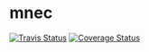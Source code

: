 # mnec

<a href='https://travis-ci.org/lindychi/mnec'><img src='https://travis-ci.org/lindychi/mnec.svg?branch=master' alt='Travis Status' /></a> 
<a href='https://coveralls.io/github/lindychi/mnec'><img src='https://coveralls.io/repos/github/lindychi/mnec/badge.svg' alt='Coverage Status' /></a>
